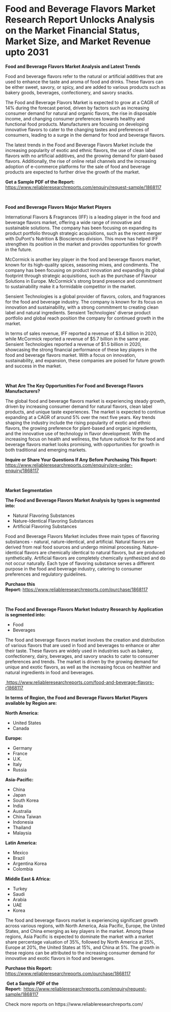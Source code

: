 <p><h1>Food and Beverage Flavors Market Research Report Unlocks Analysis on the Market Financial Status, Market Size, and Market Revenue upto 2031</h1></p><p><strong>Food and Beverage Flavors Market Analysis and Latest Trends</strong></p>
<p><p>Food and beverage flavors refer to the natural or artificial additives that are used to enhance the taste and aroma of food and drinks. These flavors can be either sweet, savory, or spicy, and are added to various products such as bakery goods, beverages, confectionery, and savory snacks.</p><p>The Food and Beverage Flavors Market is expected to grow at a CAGR of 14% during the forecast period, driven by factors such as increasing consumer demand for natural and organic flavors, the rise in disposable income, and changing consumer preferences towards healthy and functional food products. Manufacturers are focusing on developing innovative flavors to cater to the changing tastes and preferences of consumers, leading to a surge in the demand for food and beverage flavors.</p><p>The latest trends in the Food and Beverage Flavors Market include the increasing popularity of exotic and ethnic flavors, the use of clean label flavors with no artificial additives, and the growing demand for plant-based flavors. Additionally, the rise of online retail channels and the increasing adoption of e-commerce platforms for the sale of food and beverage products are expected to further drive the growth of the market.</p></p>
<p><strong>Get a Sample PDF of the Report:&nbsp;</strong> <a href="https://www.reliableresearchreports.com/enquiry/request-sample/1868117">https://www.reliableresearchreports.com/enquiry/request-sample/1868117</a></p>
<p>&nbsp;</p>
<p><strong>Food and Beverage Flavors Major Market Players</strong></p>
<p><p>International Flavors & Fragrances (IFF) is a leading player in the food and beverage flavors market, offering a wide range of innovative and sustainable solutions. The company has been focusing on expanding its product portfolio through strategic acquisitions, such as the recent merger with DuPont's Nutrition & Biosciences division. This move has helped IFF strengthen its position in the market and provides opportunities for growth in the future.</p><p>McCormick is another key player in the food and beverage flavors market, known for its high-quality spices, seasoning mixes, and condiments. The company has been focusing on product innovation and expanding its global footprint through strategic acquisitions, such as the purchase of Flavour Solutions in Europe. McCormick's strong brand presence and commitment to sustainability make it a formidable competitor in the market.</p><p>Sensient Technologies is a global provider of flavors, colors, and fragrances for the food and beverage industry. The company is known for its focus on innovation and sustainability, with a strong commitment to creating clean label and natural ingredients. Sensient Technologies' diverse product portfolio and global reach position the company for continued growth in the market.</p><p>In terms of sales revenue, IFF reported a revenue of $3.4 billion in 2020, while McCormick reported a revenue of $5.7 billion in the same year. Sensient Technologies reported a revenue of $1.5 billion in 2020, showcasing the strong financial performance of these key players in the food and beverage flavors market. With a focus on innovation, sustainability, and expansion, these companies are poised for future growth and success in the market.</p></p>
<p>&nbsp;</p>
<p><strong>What Are The Key Opportunities For Food and Beverage Flavors Manufacturers?</strong></p>
<p><p>The global food and beverage flavors market is experiencing steady growth, driven by increasing consumer demand for natural flavors, clean label products, and unique taste experiences. The market is expected to continue expanding at a CAGR of around 5% over the next five years. Key trends shaping the industry include the rising popularity of exotic and ethnic flavors, the growing preference for plant-based and organic ingredients, and the innovative use of technology in flavor development. With the increasing focus on health and wellness, the future outlook for the food and beverage flavors market looks promising, with opportunities for growth in both traditional and emerging markets.</p></p>
<p><strong>Inquire or Share Your Questions If Any Before Purchasing This Report:</strong> <a href="https://www.reliableresearchreports.com/enquiry/pre-order-enquiry/1868117">https://www.reliableresearchreports.com/enquiry/pre-order-enquiry/1868117</a></p>
<p>&nbsp;</p>
<p><strong>Market Segmentation</strong></p>
<p><strong>The Food and Beverage Flavors Market Analysis by types is segmented into:</strong></p>
<p><ul><li>Natural Flavoring Substances</li><li>Nature-Identical Flavoring Substances</li><li>Artificial Flavoring Substances</li></ul></p>
<p><p>Food and Beverage Flavors Market includes three main types of flavoring substances - natural, nature-identical, and artificial. Natural flavors are derived from real food sources and undergo minimal processing. Nature-identical flavors are chemically identical to natural flavors, but are produced synthetically. Artificial flavors are completely chemically synthesized and do not occur naturally. Each type of flavoring substance serves a different purpose in the food and beverage industry, catering to consumer preferences and regulatory guidelines.</p></p>
<p><strong>Purchase this Report:&nbsp;</strong><a href="https://www.reliableresearchreports.com/purchase/1868117">https://www.reliableresearchreports.com/purchase/1868117</a></p>
<p>&nbsp;</p>
<p><strong>The Food and Beverage Flavors Market Industry Research by Application is segmented into:</strong></p>
<p><ul><li>Food</li><li>Beverages</li></ul></p>
<p><p>The food and beverage flavors market involves the creation and distribution of various flavors that are used in food and beverages to enhance or alter their taste. These flavors are widely used in industries such as bakery, confectionery, dairy, beverages, and savory snacks to cater to consumer preferences and trends. The market is driven by the growing demand for unique and exotic flavors, as well as the increasing focus on healthier and natural ingredients in food and beverages.</p></p>
<p><a href="https://www.reliableresearchreports.com/food-and-beverage-flavors-r1868117">&nbsp;https://www.reliableresearchreports.com/food-and-beverage-flavors-r1868117</a></p>
<p><strong>In terms of Region, the Food and Beverage Flavors Market Players available by Region are:</strong></p>
<p>
    <p> <strong> North America: </strong>
        <ul>
            <li>United States</li>
            <li>Canada</li>
        </ul>
        </p> 
    <p> <strong> Europe: </strong>
        <ul>
            <li>Germany</li>
            <li>France</li>
            <li>U.K.</li>
            <li>Italy</li>
            <li>Russia</li>
        </ul>
        </p> 
    <p> <strong> Asia-Pacific: </strong>
        <ul>
            <li>China</li>
            <li>Japan</li>
            <li>South Korea</li>
            <li>India</li>
            <li>Australia</li>
            <li>China Taiwan</li>
            <li>Indonesia</li>
            <li>Thailand</li>
            <li>Malaysia</li>
        </ul>
        </p> 
    <p> <strong> Latin America: </strong>
        <ul>
            <li>Mexico</li>
            <li>Brazil</li>
            <li>Argentina Korea</li>
            <li>Colombia</li>
        </ul>
        </p> 
    <p> <strong> Middle East & Africa: </strong>
        <ul>
            <li>Turkey</li>
            <li>Saudi</li>
            <li>Arabia</li>
            <li>UAE</li>
            <li>Korea</li>
        </ul>
    </p>
    </p>
<p><p>The food and beverage flavors market is experiencing significant growth across various regions, with North America, Asia Pacific, Europe, the United States, and China emerging as key players in the market. Among these regions, Asia Pacific is expected to dominate the market with a market share percentage valuation of 35%, followed by North America at 25%, Europe at 20%, the United States at 15%, and China at 5%. The growth in these regions can be attributed to the increasing consumer demand for innovative and exotic flavors in food and beverages.</p></p>
<p><strong>Purchase this Report: </strong><a href="https://www.reliableresearchreports.com/purchase/1868117">https://www.reliableresearchreports.com/purchase/1868117</a></p>
<p>&nbsp;<strong>Get a Sample PDF of the Report:&nbsp;&nbsp;</strong><a href="https://www.reliableresearchreports.com/enquiry/request-sample/1868117">https://www.reliableresearchreports.com/enquiry/request-sample/1868117</a></p>
<p><strong></strong></p>
<p>Check more reports on https://www.reliableresearchreports.com/</p>